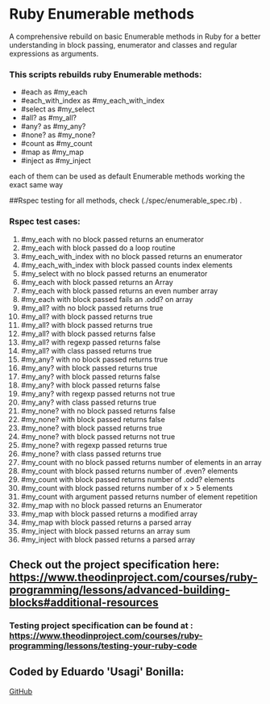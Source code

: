 # Ruby Enumerable methods
A comprehensive rebuild on basic Enumerable methods in Ruby for a better understanding in block passing, enumerator and classes and regular expressions as arguments.


### This scripts rebuilds ruby Enumerable methods:

- #each as #my_each
- #each_with_index as #my_each_with_index
- #select as #my_select
- #all? as #my_all?
- #any? as #my_any?
- #none? as #my_none?
- #count as #my_count
- #map as #my_map
- #inject as #my_inject

each of them can be used as default Enumerable methods working the exact same way

##Rspec testing for all methods, check (./spec/enumerable_spec.rb) .
### Rspec test cases:
 1. #my_each with no block passed returns an enumerator
 2. #my_each with block passed do a loop routine
 3. #my_each_with_index with no block passed returns an enumerator
 4. #my_each_with_index with block passed counts index elements
 5. #my_select with no block passed returns an enumerator
 6. #my_each with block passed returns an Array
 7. #my_each with block passed returns an even number array
 8. #my_each with block passed fails an .odd? on array
 9. #my_all? with no block passed returns true
 10. #my_all? with block passed returns true
 11. #my_all? with block passed returns true
 12. #my_all? with block passed returns false
 13. #my_all? with regexp passed returns false
 14. #my_all? with class passed returns true
 15. #my_any? with no block passed returns true
 16. #my_any? with block passed returns true
 17. #my_any? with block passed returns false
 18. #my_any? with block passed returns false
 19. #my_any? with regexp passed returns not true
 20. #my_any? with class passed returns true
 15. #my_none? with no block passed returns false
 16. #my_none? with block passed returns false
 17. #my_none? with block passed returns true
 18. #my_none? with block passed returns not true
 19. #my_none? with regexp passed returns true
 20. #my_none? with class passed returns true
 21. #my_count with no block passed returns number of elements in an array
 22. #my_count with block passed returns number of .even? elements
 23. #my_count with block passed returns number of .odd? elements
 24. #my_count with block passed returns number of x > 5 elements
 25. #my_count with argument passed returns number of element repetition
 26. #my_map with no block passed returns an Enumerator
 27. #my_map with block passed returns a modified array
 28. #my_map with block passed returns a parsed array
 29. #my_inject with block passed returns an array sum
 30. #my_inject with block passed returns a parsed array
 

## Check out the project specification here: https://www.theodinproject.com/courses/ruby-programming/lessons/advanced-building-blocks#additional-resources

### Testing project specification can be found at : https://www.theodinproject.com/courses/ruby-programming/lessons/testing-your-ruby-code

## Coded by Eduardo 'Usagi' Bonilla:
[GitHub](https://www.github.com/UsagiB)
